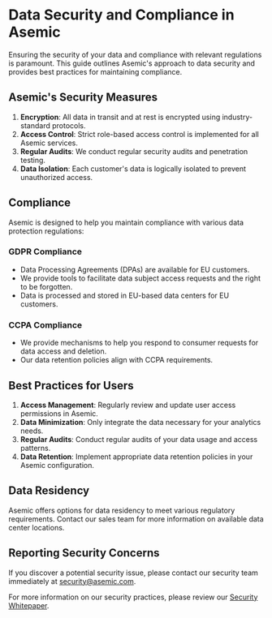 # Data Security and Compliance in Asemic

Ensuring the security of your data and compliance with relevant regulations is paramount. This guide outlines Asemic's approach to data security and provides best practices for maintaining compliance.

## Asemic's Security Measures

1. **Encryption**: All data in transit and at rest is encrypted using industry-standard protocols.
2. **Access Control**: Strict role-based access control is implemented for all Asemic services.
3. **Regular Audits**: We conduct regular security audits and penetration testing.
4. **Data Isolation**: Each customer's data is logically isolated to prevent unauthorized access.

## Compliance

Asemic is designed to help you maintain compliance with various data protection regulations:

### GDPR Compliance

- Data Processing Agreements (DPAs) are available for EU customers.
- We provide tools to facilitate data subject access requests and the right to be forgotten.
- Data is processed and stored in EU-based data centers for EU customers.

### CCPA Compliance

- We provide mechanisms to help you respond to consumer requests for data access and deletion.
- Our data retention policies align with CCPA requirements.

## Best Practices for Users

1. **Access Management**: Regularly review and update user access permissions in Asemic.
2. **Data Minimization**: Only integrate the data necessary for your analytics needs.
3. **Regular Audits**: Conduct regular audits of your data usage and access patterns.
4. **Data Retention**: Implement appropriate data retention policies in your Asemic configuration.

## Data Residency

Asemic offers options for data residency to meet various regulatory requirements. Contact our sales team for more information on available data center locations.

## Reporting Security Concerns

If you discover a potential security issue, please contact our security team immediately at security@asemic.com.

For more information on our security practices, please review our [Security Whitepaper](https://asemic.com/security-whitepaper).
